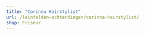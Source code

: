 ```yaml
---
title: "Corinna Hairstylist"
url: /leinfelden-echterdingen/corinna-hairstylist/
shop: Friseur
---
```

